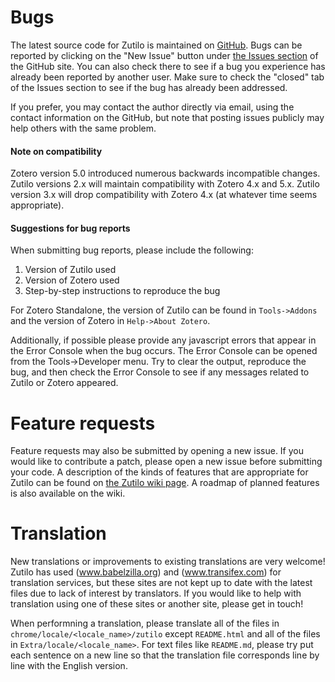 # Bugs

The latest source code for Zutilo is maintained on [GitHub](https://github.com/willsALMANJ/Zutilo "Zutilo's GitHub page").
Bugs can be reported by clicking on the "New Issue" button under [the Issues section](https://github.com/willsALMANJ/Zutilo/issues "GitHub Issues page") of the GitHub site.
You can also check there to see if a bug you experience has already been reported by another user.
Make sure to check the "closed" tab of the Issues section to see if the bug has already been addressed.

If you prefer, you may contact the author directly via email, using the contact information on the GitHub, but note that posting issues publicly may help others with the same problem.

#### Note on compatibility

Zotero version 5.0 introduced numerous backwards incompatible changes.
Zutilo versions 2.x will maintain compatibility with Zotero 4.x and 5.x.
Zutilo version 3.x will drop compatibility with Zotero 4.x (at whatever time seems appropriate).

#### Suggestions for bug reports

When submitting bug reports, please include the following:

1. Version of Zutilo used
2. Version of Zotero used
3. Step-by-step instructions to reproduce the bug

For Zotero Standalone, the version of Zutilo can be found in `Tools->Addons` and the version of Zotero in `Help->About Zotero`.

Additionally, if possible please provide any javascript errors that appear in the Error Console when the bug occurs.
The Error Console can be opened from the Tools->Developer menu.
Try to clear the output, reproduce the bug, and then check the Error Console to see if any messages related to Zutilo or Zotero appeared.

# Feature requests

Feature requests may also be submitted by opening a new issue.
If you would like to contribute a patch, please open a new issue before submitting your code.
A description of the kinds of features that are appropriate for Zutilo can be found on [the Zutilo wiki page](https://github.com/willsALMANJ/Zutilo/wiki).
A roadmap of planned features is also available on the wiki.

# Translation

New translations or improvements to existing translations are very welcome!
Zutilo has used (www.babelzilla.org) and (www.transifex.com) for translation services, but these sites are not kept up to date with the latest files due to lack of interest by translators.
If you would like to help with translation using one of these sites or another site, please get in touch!

When performning a translation, please translate all of the files in `chrome/locale/<locale_name>/zutilo` except `README.html` and all of the files in `Extra/locale/<locale_name>`.
For text files like `README.md`, please try put each sentence on a new line so that the translation file corresponds line by line with the English version.
